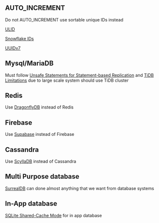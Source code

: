 ## AUTO_INCREMENT
Do not AUTO_INCREMENT use sortable unique IDs instead

[ULID](https://github.com/ulid/spec)

[Snowflake IDs](https://github.com/topics/twitter-snowflake)

[UUIDv7](https://github.com/topics/uuidv7)

## Mysql/MariaDB
Must follow [Unsafe Statements for Statement-based Replication](https://mariadb.com/kb/en/unsafe-statements-for-statement-based-replication/) and [TiDB Limitations](https://docs.pingcap.com/tidb/stable/tidb-limitations) due to large scale system should use TiDB cluster

## Redis
Use [DragonflyDB](https://github.com/dragonflydb/dragonfly) instead of Redis

## Firebase
Use [Supabase](https://github.com/supabase/supabase) instead of Firebase

## Cassandra
Use [ScyllaDB](https://github.com/scylladb/scylladb) instead of Cassandra

## Multi Purpose database
[SurrealDB](https://github.com/surrealdb/surrealdb) can done almost anything that we want from database systems

## In-App database
[SQLite Shared-Cache Mode](https://www.sqlite.org/sharedcache.html) for in app database

